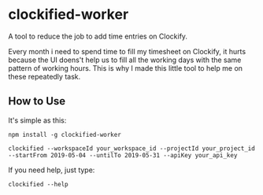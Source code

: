 # clockified-worker

A tool to reduce the job to add time entries on Clockify.

Every month i need to spend time to fill my timesheet on Clockify, it hurts because the UI doens't help us to fill all the working days with the same pattern of working hours. This is why I made this little tool to help me on these repeatedly task.

## How to Use

It's simple as this:
```
npm install -g clockified-worker

clockified --workspaceId your_workspace_id --projectId your_project_id --startFrom 2019-05-04 --untilTo 2019-05-31 --apiKey your_api_key
```

If you need help, just type:
```
clockified --help
```
